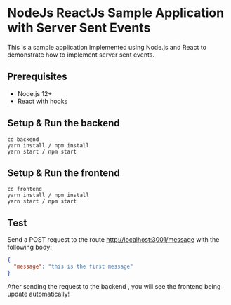 # NodeJs ReactJs Sample Application with Server Sent Events

This is a sample application implemented using  Node.js and React to demonstrate how to implement server sent events. 

## Prerequisites
* Node.js 12+
* React with hooks

## Setup & Run the backend


```
cd backend
yarn install / npm install
yarn start / npm start
```

## Setup & Run the frontend
```shell
cd frontend
yarn install / npm install
yarn start / npm start
```


## Test
Send a POST request to the route [http://localhost:3001/message](http://localhost:3001/donate) with the following body:
```json
{
  "message": "this is the first message"
}
```

After sending the request to the backend , you will see the frontend being update automatically!
